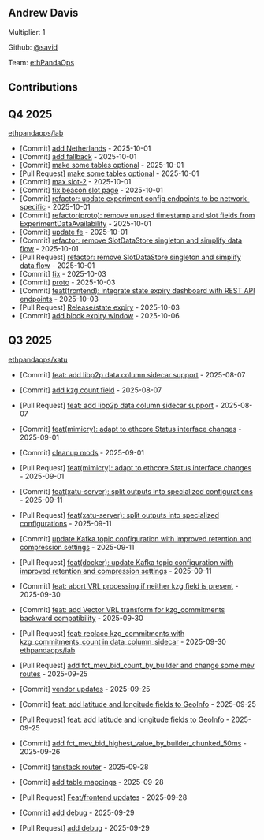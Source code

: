 
## Andrew Davis
Multiplier: 1

Github: [@savid](https://github.com/savid)

Team: [ethPandaOps](https://github.com/ethpandaops)

## Contributions

## Q4 2025


[ethpandaops/lab](https://github.com/ethpandaops/lab)
* [Commit] [add Netherlands](https://github.com/ethpandaops/lab/commit/3a3745d79fe02960dc4dca58c2fdfd03a337e9b0) - 2025-10-01
* [Commit] [add fallback](https://github.com/ethpandaops/lab/commit/d6d8e27549b66b6c6fac629b9612ad03e7acd46a) - 2025-10-01
* [Commit] [make some tables optional](https://github.com/ethpandaops/lab/commit/bd576a37eb21a70f10c9ab1f9a2e9e76d3623bfc) - 2025-10-01
* [Pull Request] [make some tables optional](https://github.com/ethpandaops/lab/pull/114) - 2025-10-01
* [Commit] [max slot-2](https://github.com/ethpandaops/lab/commit/6f5ec78fe4b0b2f156b96f3a206cdb318a52a755) - 2025-10-01
* [Commit] [fix beacon slot page](https://github.com/ethpandaops/lab/commit/8eeb2714e2a451d1239d4420bd5106b0cf098338) - 2025-10-01
* [Commit] [refactor: update experiment config endpoints to be network-specific](https://github.com/ethpandaops/lab/commit/d9a8c997bee656bada179a39cdebc50413630adf) - 2025-10-01
* [Commit] [refactor(proto): remove unused timestamp and slot fields from ExperimentDataAvailability](https://github.com/ethpandaops/lab/commit/2cb65b9ab7da9e64e65912a4c8fdb400e1588baf) - 2025-10-01
* [Commit] [update fe](https://github.com/ethpandaops/lab/commit/e24ec3d35b289b875f7ab6ea0c6d40298ce561d5) - 2025-10-01
* [Commit] [refactor: remove SlotDataStore singleton and simplify data flow](https://github.com/ethpandaops/lab/commit/25fc486e0a3259e64cae3dca35e438922a339ea3) - 2025-10-01
* [Pull Request] [refactor: remove SlotDataStore singleton and simplify data flow](https://github.com/ethpandaops/lab/pull/110) - 2025-10-01
* [Commit] [fix](https://github.com/ethpandaops/lab/commit/d9ac1209a1a14293241bb74ab471a8b1c75c4375) - 2025-10-03
* [Commit] [proto](https://github.com/ethpandaops/lab/commit/87dd76bb6dd01b14983b64c9ad42ee8085135392) - 2025-10-03
* [Commit] [feat(frontend): integrate state expiry dashboard with REST API endpoints](https://github.com/ethpandaops/lab/commit/09b52a584fefadb79929a82ea851155998767f0a) - 2025-10-03
* [Pull Request] [Release/state expiry](https://github.com/ethpandaops/lab/pull/119) - 2025-10-03
* [Commit] [add block expiry window](https://github.com/ethpandaops/lab/commit/205a649008854260ea968f2a7247433c4a77060c) - 2025-10-06
## Q3 2025

[ethpandaops/xatu](https://github.com/ethpandaops/xatu)
* [Commit] [feat: add libp2p data column sidecar support](https://github.com/ethpandaops/xatu/commit/725538571db7f680b2201a1df0be580769742859) - 2025-08-07
* [Commit] [add kzg count field](https://github.com/ethpandaops/xatu/commit/700ab600da20a196c117c6e735e8404536390c86) - 2025-08-07
* [Pull Request] [feat: add libp2p data column sidecar support](https://github.com/ethpandaops/xatu/pull/619) - 2025-08-07
* [Commit] [feat(mimicry): adapt to ethcore Status interface changes](https://github.com/ethpandaops/xatu/commit/d98d82dd6d3253f9e35c0f943e5527bc4d7cf5b4) - 2025-09-01
* [Commit] [cleanup mods](https://github.com/ethpandaops/xatu/commit/0571d46e16935ca8611d61a011e42e50229d5b86) - 2025-09-01
* [Pull Request] [feat(mimicry): adapt to ethcore Status interface changes](https://github.com/ethpandaops/xatu/pull/643) - 2025-09-01
* [Commit] [feat(xatu-server): split outputs into specialized configurations](https://github.com/ethpandaops/xatu/commit/0ae36dedea87245aa82ba235551a5615547ad87f) - 2025-09-11
* [Pull Request] [feat(xatu-server): split outputs into specialized configurations](https://github.com/ethpandaops/xatu/pull/650) - 2025-09-11
* [Commit] [update Kafka topic configuration with improved retention and compression settings](https://github.com/ethpandaops/xatu/commit/55cebf94cfe7f532a794a9f7195d3b28a404d0b7) - 2025-09-11
* [Pull Request] [feat(docker): update Kafka topic configuration with improved retention and compression settings](https://github.com/ethpandaops/xatu/pull/652) - 2025-09-11

* [Commit] [feat: abort VRL processing if neither kzg field is present](https://github.com/ethpandaops/xatu/commit/0668806911f5c233a9748908be327fe5fdf3c82f) - 2025-09-30
* [Commit] [feat: add Vector VRL transform for kzg_commitments backward compatibility](https://github.com/ethpandaops/xatu/commit/dccfc7957299541af116eccec0ed91a591f83d3b) - 2025-09-30
* [Pull Request] [feat: replace kzg_commitments with kzg_commitments_count in data_column_sidecar](https://github.com/ethpandaops/xatu/pull/663) - 2025-09-30
[ethpandaops/lab](https://github.com/ethpandaops/lab)
* [Pull Request] [add fct_mev_bid_count_by_builder and change some mev routes](https://github.com/ethpandaops/lab/pull/93) - 2025-09-25
* [Commit] [vendor updates](https://github.com/ethpandaops/lab/commit/a16fec9e20ba8a5f55d675266bc3538d73e5ea8c) - 2025-09-25
* [Commit] [feat: add latitude and longitude fields to GeoInfo](https://github.com/ethpandaops/lab/commit/6978126cd28110f1f5ebe2b39dce31cb60d6a538) - 2025-09-25
* [Pull Request] [feat: add latitude and longitude fields to GeoInfo](https://github.com/ethpandaops/lab/pull/91) - 2025-09-25
* [Commit] [add fct_mev_bid_highest_value_by_builder_chunked_50ms](https://github.com/ethpandaops/lab/commit/5f18887df5db953d155bd32bcb9a8d2d992ca90a) - 2025-09-26
* [Commit] [tanstack router](https://github.com/ethpandaops/lab/commit/4e4d62393cffd3aadb65f16967fff4745e6647fa) - 2025-09-28
* [Commit] [add table mappings](https://github.com/ethpandaops/lab/commit/3ac25daf532d9e9def13a654d81f218d5da3a98a) - 2025-09-28
* [Pull Request] [Feat/frontend updates](https://github.com/ethpandaops/lab/pull/96) - 2025-09-28
* [Commit] [add debug](https://github.com/ethpandaops/lab/commit/708b12f1683fefaa47f66d5b5ddf5079dece345b) - 2025-09-29
* [Pull Request] [add debug](https://github.com/ethpandaops/lab/pull/97) - 2025-09-29

